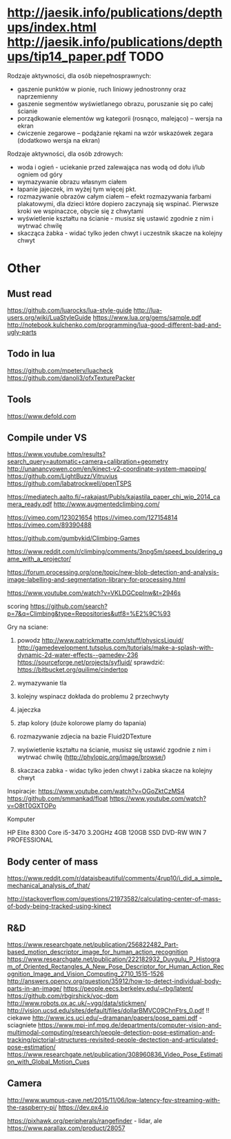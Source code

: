 http://jaesik.info/publications/depthups/index.html
http://jaesik.info/publications/depthups/tip14_paper.pdf
TODO
====

Rodzaje aktywności, dla osób niepełnosprawnych:
- gaszenie punktów w pionie, ruch liniowy jednostronny oraz naprzemienny
- gaszenie segmentów wyświetlanego obrazu, poruszanie się po całej ścianie
- porządkowanie elementów wg kategorii (rosnąco, malejąco) – wersja na ekran
- ćwiczenie zegarowe – podążanie rękami na wzór wskazówek zegara (dodatkowo wersja na ekran)

Rodzaje aktywności, dla osób zdrowych:

- woda i ogień - uciekanie przed zalewająca nas wodą od dołu i/lub ogniem od góry
- wymazywanie obrazu własnym ciałem
- łapanie jajeczek, im wyżej tym więcej pkt.
- rozmazywanie obrazów całym ciałem – efekt rozmazywania farbami plakatowymi, dla dzieci które dopiero zaczynają się wspinać. Pierwsze kroki we wspinaczce, obycie się z chwytami
- wyświetlenie kształtu na ścianie - musisz się ustawić zgodnie z nim i wytrwać chwilę
- skacząca żabka - widać tylko jeden chwyt i uczestnik skacze na kolejny chwyt

Other
=====

Must read
---------

https://github.com/luarocks/lua-style-guide
http://lua-users.org/wiki/LuaStyleGuide
https://www.lua.org/gems/sample.pdf
http://notebook.kulchenko.com/programming/lua-good-different-bad-and-ugly-parts

Todo in lua
-----------

https://github.com/mpeterv/luacheck
https://github.com/danoli3/ofxTexturePacker

Tools
-----

https://www.defold.com



Compile under VS
---------------

https://www.youtube.com/results?search_query=automatic+camera+calibration+geometry
http://unanancyowen.com/en/kinect-v2-coordinate-system-mapping/
https://github.com/LightBuzz/Vitruvius
https://github.com/labatrockwell/openTSPS

https://mediatech.aalto.fi/~rakajast/Publs/kajastila_paper_chi_wip_2014_camera_ready.pdf
http://www.augmentedclimbing.com/

https://vimeo.com/123021654
https://vimeo.com/127154814
https://vimeo.com/89390488


https://github.com/gumbykid/Climbing-Games

https://www.reddit.com/r/climbing/comments/3npg5m/speed_bouldering_game_with_a_projector/


https://forum.processing.org/one/topic/new-blob-detection-and-analysis-image-labelling-and-segmentation-library-for-processing.html

https://www.youtube.com/watch?v=VKLDGCppInw&t=2946s

scoring
https://github.com/search?p=7&q=Climbing&type=Repositories&utf8=%E2%9C%93


Gry na sciane:

1) powodz
    http://www.patrickmatte.com/stuff/physicsLiquid/
    http://gamedevelopment.tutsplus.com/tutorials/make-a-splash-with-dynamic-2d-water-effects--gamedev-236
    https://sourceforge.net/projects/syfluid/
    sprawdzić: https://bitbucket.org/quilime/cindertop

2) wymazywanie tla
3) kolejny wspinacz dokłada do problemu 2 przechwyty
4) jajeczka
5) złap kolory (duże kolorowe plamy do łapania)
6) rozmazywanie zdjecia na bazie Fluid2DTexture
7) wyświetlenie kształtu na ścianie, musisz się ustawić zgodnie z nim i wytrwać chwilę (http://phylopic.org/image/browse/)

8) skaczaca zabka - widac tylko jeden chwyt i zabka skacze na kolejny chwyt

Inspiracje:
https://www.youtube.com/watch?v=OGoZktCzMS4   https://github.com/smmankad/float
https://www.youtube.com/watch?v=O8tT0GXTOPo


Komputer

HP Elite 8300 Core i5-3470 3.20GHz 4GB 120GB SSD DVD-RW WIN 7 PROFESSIONAL


Body center of mass
-------------------
https://www.reddit.com/r/dataisbeautiful/comments/4rup10/i_did_a_simple_mechanical_analysis_of_that/

http://stackoverflow.com/questions/21973582/calculating-center-of-mass-of-body-being-tracked-using-kinect



R&D
---

https://www.researchgate.net/publication/256822482_Part-based_motion_descriptor_image_for_human_action_recognition
https://www.researchgate.net/publication/222182932_Duygulu_P_Histogram_of_Oriented_Rectangles_A_New_Pose_Descriptor_for_Human_Action_Recognition_Image_and_Vision_Computing_2710_1515-1526
http://answers.opencv.org/question/35912/how-to-detect-individual-body-parts-in-an-image/
https://people.eecs.berkeley.edu/~rbg/latent/
https://github.com/rbgirshick/voc-dpm
http://www.robots.ox.ac.uk/~vgg/data/stickmen/
http://vision.ucsd.edu/sites/default/files/dollarBMVC09ChnFtrs_0.pdf  !! ciekawe
http://www.ics.uci.edu/~dramanan/papers/pose_pami.pdf - sciagniete
https://www.mpi-inf.mpg.de/departments/computer-vision-and-multimodal-computing/research/people-detection-pose-estimation-and-tracking/pictorial-structures-revisited-people-dectection-and-articulated-pose-estimation/
https://www.researchgate.net/publication/308960836_Video_Pose_Estimation_with_Global_Motion_Cues



Camera
------

http://www.wumpus-cave.net/2015/11/06/low-latency-fpv-streaming-with-the-raspberry-pi/
https://dev.px4.io

https://pixhawk.org/peripherals/rangefinder  - lidar, ale https://www.parallax.com/product/28057

